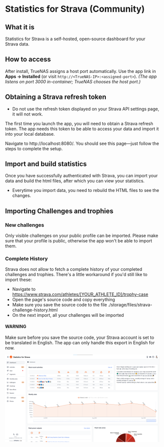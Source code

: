 # Statistics for Strava (Community)

## What it is
Statistics for Strava is a self-hosted, open-source dashboard for your Strava data.

## How to access
After install, TrueNAS assigns a host port automatically. Use the app link in **Apps → Installed** (or visit `http://<TrueNAS-IP>:<assigned-port>`).
*(The app listens on port 3000 in-container; TrueNAS chooses the host port.)*

## Obtaining a Strava refresh token
- Do not use the refresh token displayed on your Strava API settings page, it will not work. 

The first time you launch the app, you will need to obtain a Strava refresh token. The app needs this token to be able to access your data and import it into your local database.

Navigate to http://localhost:8080/. You should see this page—just follow the steps to complete the setup.

## Import and build statistics
Once you have successfully authenticated with Strava, you can import your data and build the html files, after which you can view your statistics.

- Everytime you import data, you need to rebuild the HTML files to see the changes. 

## Importing Challenges and trophies
### New challenges
Only visible challenges on your public profile can be imported. Please make sure that your profile is public, otherwise the app won't be able to import them.
### Complete History
Strava does not allow to fetch a complete history of your completed challenges and trophies. There's a little workaround if you'd still like to import these:
- Navigate to https://www.strava.com/athletes/[YOUR_ATHLETE_ID]/trophy-case
- Open the page's source code and copy everything
- Make sure you save the source code to the file ./storage/files/strava-challenge-history.html
- On the next import, all your challenges will be imported
#### WARNING
Make sure before you save the source code, your Strava account is set to be translated in English. The app can only handle this export in English for now. 

![Screenshot](./screenshot-1.png)